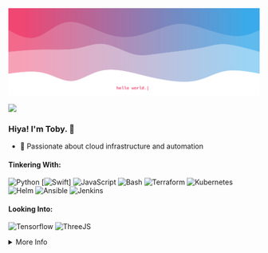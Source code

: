 <img src="https://github.com/influous/influous/blob/main/header.svg" />

<a href="mailto:influous@mailbox.org"><img src="https://img.shields.io/badge/Mail-black?style=flat&logo=maildotru&labelColor=black" align="left" /></a>
<!-- <a href="https://kook.work"><img src="https://img.shields.io/badge/Website-black?style=flat&logo=metrodeparis&labelColor=black" align="left" /></a> -->
<!-- <a href="https://linkedin.com/in/tobias-weber-1002"><img src="https://img.shields.io/badge/LinkedIn-black?style=flat&logo=linkedin&labelColor=black" align="left" /></a> -->
<br />

### Hiya! I'm Toby. 👋

- 👾 Passionate about cloud infrastructure and automation 

#### Tinkering With:

![Python](https://img.shields.io/badge/Python-434cb9?style=for-the-badge&logo=python&logoColor=white) [![Swift](https://img.shields.io/badge/Swift-F54A2A?logo=swift&logoColor=white)] ![JavaScript](https://img.shields.io/badge/javascript-5f43a7?style=for-the-badge&logo=javascript&logoColor=white) ![Bash](https://img.shields.io/badge/bash-783a96?style=for-the-badge&logo=gnubash&logoColor=white) ![Terraform](https://img.shields.io/badge/terraform-b8256d?style=for-the-badge&logo=terraform&logoColor=white) ![Kubernetes](https://img.shields.io/badge/kubernetes-86368d?style=for-the-badge&logo=kubernetes&logoColor=white) ![Helm](https://img.shields.io/badge/helm-9e2e7e?style=for-the-badge&logo=helm&logoColor=white) ![Ansible](https://img.shields.io/badge/ansible-C91F62?style=for-the-badge&logo=ansible&logoColor=white) ![Jenkins](https://img.shields.io/badge/jenkins-ab2975?style=for-the-badge&logo=jenkins&logoColor=white) 

#### Looking Into:

![Tensorflow](https://img.shields.io/badge/TensorFlow-434CB9?style=for-the-badge&logo=tensorflow&logoColor=white) ![ThreeJS](https://img.shields.io/badge/ThreeJs-86368E?style=for-the-badge&logo=three.js&logoColor=white)

<details>
  <summary>More Info</summary>
  <br />
<!--     <img align="right" width="325" src="https://github.com/influous/influous/blob/main/devcard.svg" alt="influous' DevCard" /> -->
    <img align="center" width="460" height="300" src="https://github-readme-stats.vercel.app/api/wakatime?username=influous&theme=radical&text_color=fff&custom_title=WakaTime+Activity+%287+Days%29" alt="influous' WakaTime activity (past 7 days)"&insight_type=all_time />
	<img align="center" width="460" src="https://github-readme-stats.vercel.app/api?username=influous&theme=radical&show_icons=true&text_color=fff&custom_title=influous'+GitHub+Stats" alt="influous' GitHub stats" />
